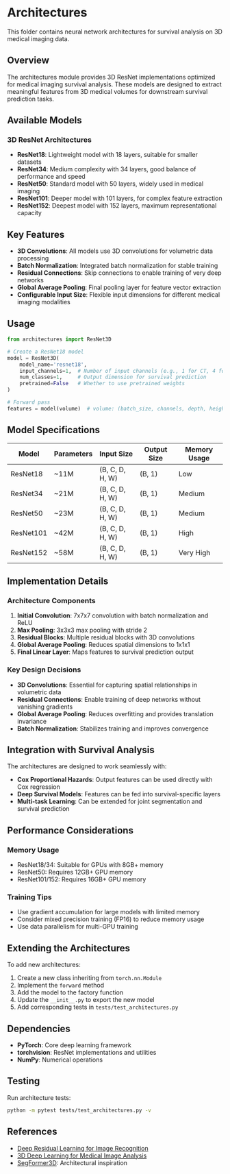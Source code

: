 # Architectures

This folder contains neural network architectures for survival analysis on 3D medical imaging data.

## Overview

The architectures module provides 3D ResNet implementations optimized for medical imaging survival analysis. These models are designed to extract meaningful features from 3D medical volumes for downstream survival prediction tasks.

## Available Models

### 3D ResNet Architectures

- **ResNet18**: Lightweight model with 18 layers, suitable for smaller datasets
- **ResNet34**: Medium complexity with 34 layers, good balance of performance and speed
- **ResNet50**: Standard model with 50 layers, widely used in medical imaging
- **ResNet101**: Deeper model with 101 layers, for complex feature extraction
- **ResNet152**: Deepest model with 152 layers, maximum representational capacity

## Key Features

- **3D Convolutions**: All models use 3D convolutions for volumetric data processing
- **Batch Normalization**: Integrated batch normalization for stable training
- **Residual Connections**: Skip connections to enable training of very deep networks
- **Global Average Pooling**: Final pooling layer for feature vector extraction
- **Configurable Input Size**: Flexible input dimensions for different medical imaging modalities

## Usage

```python
from architectures import ResNet3D

# Create a ResNet18 model
model = ResNet3D(
    model_name='resnet18',
    input_channels=1,  # Number of input channels (e.g., 1 for CT, 4 for multi-modal MRI)
    num_classes=1,     # Output dimension for survival prediction
    pretrained=False   # Whether to use pretrained weights
)

# Forward pass
features = model(volume)  # volume: (batch_size, channels, depth, height, width)
```

## Model Specifications

| Model | Parameters | Input Size | Output Size | Memory Usage |
|-------|------------|------------|-------------|--------------|
| ResNet18 | ~11M | (B, C, D, H, W) | (B, 1) | Low |
| ResNet34 | ~21M | (B, C, D, H, W) | (B, 1) | Medium |
| ResNet50 | ~23M | (B, C, D, H, W) | (B, 1) | Medium |
| ResNet101 | ~42M | (B, C, D, H, W) | (B, 1) | High |
| ResNet152 | ~58M | (B, C, D, H, W) | (B, 1) | Very High |

## Implementation Details

### Architecture Components

1. **Initial Convolution**: 7x7x7 convolution with batch normalization and ReLU
2. **Max Pooling**: 3x3x3 max pooling with stride 2
3. **Residual Blocks**: Multiple residual blocks with 3D convolutions
4. **Global Average Pooling**: Reduces spatial dimensions to 1x1x1
5. **Final Linear Layer**: Maps features to survival prediction output

### Key Design Decisions

- **3D Convolutions**: Essential for capturing spatial relationships in volumetric data
- **Residual Connections**: Enable training of deep networks without vanishing gradients
- **Global Average Pooling**: Reduces overfitting and provides translation invariance
- **Batch Normalization**: Stabilizes training and improves convergence

## Integration with Survival Analysis

The architectures are designed to work seamlessly with:

- **Cox Proportional Hazards**: Output features can be used directly with Cox regression
- **Deep Survival Models**: Features can be fed into survival-specific layers
- **Multi-task Learning**: Can be extended for joint segmentation and survival prediction

## Performance Considerations

### Memory Usage
- ResNet18/34: Suitable for GPUs with 8GB+ memory
- ResNet50: Requires 12GB+ GPU memory
- ResNet101/152: Requires 16GB+ GPU memory

### Training Tips
- Use gradient accumulation for large models with limited memory
- Consider mixed precision training (FP16) to reduce memory usage
- Use data parallelism for multi-GPU training

## Extending the Architectures

To add new architectures:

1. Create a new class inheriting from `torch.nn.Module`
2. Implement the `forward` method
3. Add the model to the factory function
4. Update the `__init__.py` to export the new model
5. Add corresponding tests in `tests/test_architectures.py`

## Dependencies

- **PyTorch**: Core deep learning framework
- **torchvision**: ResNet implementations and utilities
- **NumPy**: Numerical operations

## Testing

Run architecture tests:
```bash
python -m pytest tests/test_architectures.py -v
```

## References

- [Deep Residual Learning for Image Recognition](https://arxiv.org/abs/1512.03385)
- [3D Deep Learning for Medical Image Analysis](https://www.nature.com/articles/s41591-019-0447-9)
- [SegFormer3D](https://github.com/OSUPCVLab/SegFormer3D): Architectural inspiration
